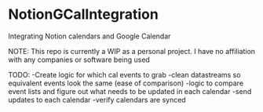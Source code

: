# NotionGCalIntegration
Integrating Notion calendars and Google Calendar

NOTE: This repo is currently a WIP as a personal project. I have no affiliation with any companies or software being used

TODO:
-Create logic for which cal events to grab
-clean datastreams so equivalent events look the same (ease of comparison)
-logic to compare event lists and figure out what needs to be updated in each calendar
-send updates to each calendar
-verify calendars are synced